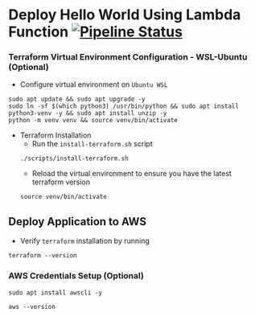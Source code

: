 # Deploy Hello World Using Lambda Function [![Pipeline Status](https://github.com/devops-terraform-aws/lambda/actions/workflows/pipeline.yml/badge.svg)](https://github.com/devops-terraform-aws/lambda/actions/workflows/pipeline.yml)

### Terraform Virtual Environment Configuration - WSL-Ubuntu (Optional)
- Configure virtual environment on `Ubuntu WSL`

```
sudo apt update && sudo apt upgrade -y
sudo ln -sf $(which python3) /usr/bin/python && sudo apt install python3-venv -y && sudo apt install unzip -y
python -m venv venv && source venv/bin/activate
```

- Terraform Installation
    - Run the `install-terraform.sh` script
    ```
    ./scripts/install-terraform.sh 
    ```
    - Reload the virtual environment to ensure you have the latest terraform version
    ```
    source venv/bin/activate
    ```


## Deploy Application to AWS
- Verify `terraform` installation by running
```
terraform --version
```

### AWS Credentials Setup (Optional)
```
sudo apt install awscli -y
```
```
aws --version
```